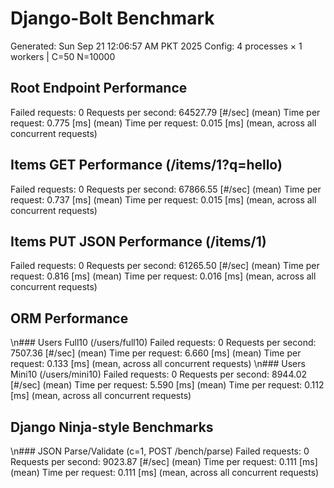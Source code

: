 # Django-Bolt Benchmark
Generated: Sun Sep 21 12:06:57 AM PKT 2025
Config: 4 processes × 1 workers | C=50 N=10000

## Root Endpoint Performance
Failed requests:        0
Requests per second:    64527.79 [#/sec] (mean)
Time per request:       0.775 [ms] (mean)
Time per request:       0.015 [ms] (mean, across all concurrent requests)

## Items GET Performance (/items/1?q=hello)
Failed requests:        0
Requests per second:    67866.55 [#/sec] (mean)
Time per request:       0.737 [ms] (mean)
Time per request:       0.015 [ms] (mean, across all concurrent requests)

## Items PUT JSON Performance (/items/1)
Failed requests:        0
Requests per second:    61265.50 [#/sec] (mean)
Time per request:       0.816 [ms] (mean)
Time per request:       0.016 [ms] (mean, across all concurrent requests)

## ORM Performance
\n### Users Full10 (/users/full10)
Failed requests:        0
Requests per second:    7507.36 [#/sec] (mean)
Time per request:       6.660 [ms] (mean)
Time per request:       0.133 [ms] (mean, across all concurrent requests)
\n### Users Mini10 (/users/mini10)
Failed requests:        0
Requests per second:    8944.02 [#/sec] (mean)
Time per request:       5.590 [ms] (mean)
Time per request:       0.112 [ms] (mean, across all concurrent requests)

## Django Ninja-style Benchmarks
\n### JSON Parse/Validate (c=1, POST /bench/parse)
Failed requests:        0
Requests per second:    9023.87 [#/sec] (mean)
Time per request:       0.111 [ms] (mean)
Time per request:       0.111 [ms] (mean, across all concurrent requests)
